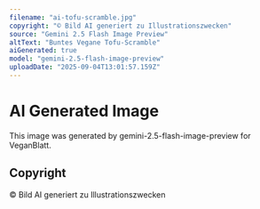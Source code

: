 ```yaml
---
filename: "ai-tofu-scramble.jpg"
copyright: "© Bild AI generiert zu Illustrationszwecken"
source: "Gemini 2.5 Flash Image Preview"
altText: "Buntes Vegane Tofu-Scramble"
aiGenerated: true
model: "gemini-2.5-flash-image-preview"
uploadDate: "2025-09-04T13:01:57.159Z"
---
```


# AI Generated Image

This image was generated by gemini-2.5-flash-image-preview for VeganBlatt.

## Copyright
© Bild AI generiert zu Illustrationszwecken
